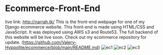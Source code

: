 # Ecommerce-Front-End
live link: http://narrah.tk/
This is the front-end webpage for one of my Django ecommerce website. This front-end is made using HTML/CSS and JavaScript. It was deployed using AWS s3 and Route53. The full backend of this website will be live soon. Check out my ecommerce repository for update. (https://github.com/Valery-Hyppolite/ecommerce/blob/main/README.md)
![ec1](https://user-images.githubusercontent.com/83102811/183741024-7ad4efa5-f212-4d21-94fd-78c46bc46479.png)
![ec2](https://user-images.githubusercontent.com/83102811/183741038-fef3752b-591e-45af-91d2-9f9cc395401f.png)
![ec3](https://user-images.githubusercontent.com/83102811/183741051-52d0bb76-34c4-4ee2-b5ac-20ea4e341d0e.png)
